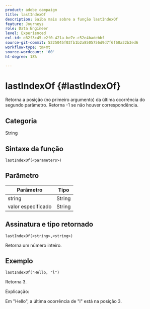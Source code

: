 ```yaml
---
product: adobe campaign
title: lastIndexOf
description: Saiba mais sobre a função lastIndexOf
feature: Journeys
role: Data Engineer
level: Experienced
exl-id: e82f3c45-e2f0-421a-be7e-c52e4badebbf
source-git-commit: 5225045f02fb1b2a8505756d9d7f6f60a32b3ed6
workflow-type: tm+mt
source-wordcount: '60'
ht-degree: 18%

---
```


# lastIndexOf {#lastIndexOf}

Retorna a posição (no primeiro argumento) da última ocorrência do segundo parâmetro. Retorna -1 se não houver correspondência.

## Categoria

String

## Sintaxe da função

`lastIndexOf(<parameters>)`

## Parâmetro

| Parâmetro | Tipo |
|-----------|------------------|
| string | String |
| valor especificado | String |

## Assinatura e tipo retornado

`lastIndexOf(<string>,<string>)`

Retorna um número inteiro.

## Exemplo

`lastIndexOf("Hello, "l")`

Retorna 3.

Explicação:

Em &quot;Hello&quot;, a última ocorrência de &quot;l&quot; está na posição 3.
